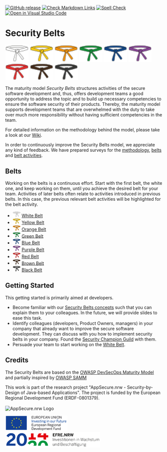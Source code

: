 [![GitHub release](https://img.shields.io/github/v/release/AppSecure-nrw/security-belts)](https://github.com/AppSecure-nrw/security-belts/releases)
[![Check Markdown Links](https://github.com/AppSecure-nrw/security-belts/actions/workflows/check-md-links.yml/badge.svg)](https://github.com/AppSecure-nrw/security-belts/actions/workflows/check-md-links.yml?query=branch%3Amaster)
[![Spell Check](https://github.com/AppSecure-nrw/security-belts/actions/workflows/check-spell.yml/badge.svg)](https://github.com/AppSecure-nrw/security-belts/actions/workflows/check-spell.yml?query=branch%3Amaster)
<br />
[![Open in Visual Studio Code](https://open.vscode.dev/badges/open-in-vscode.svg)](https://open.vscode.dev/AppSecure-nrw/security-belts)

# Security Belts

[<img src="https://raw.githubusercontent.com/AppSecure-nrw/security-belts/assets/belt-img/01_security-belt-white.svg" width="75" />](white/README.md)
[<img src="https://raw.githubusercontent.com/AppSecure-nrw/security-belts/assets/belt-img/02_security-belt-yellow.svg" width="75" />](yellow/README.md)
[<img src="https://raw.githubusercontent.com/AppSecure-nrw/security-belts/assets/belt-img/03_security-belt-orange.svg" width="75" />](orange/README.md)
[<img src="https://raw.githubusercontent.com/AppSecure-nrw/security-belts/assets/belt-img/04_security-belt-green.svg" width="75" />](green/README.md)
[<img src="https://raw.githubusercontent.com/AppSecure-nrw/security-belts/assets/belt-img/05_security-belt-blue.svg" width="75" />](blue/README.md)
[<img src="https://raw.githubusercontent.com/AppSecure-nrw/security-belts/assets/belt-img/06_security-belt-purple.svg" width="75" />](purple/README.md)
[<img src="https://raw.githubusercontent.com/AppSecure-nrw/security-belts/assets/belt-img/07_security-belt-red.svg" width="75" />](red/README.md)
[<img src="https://raw.githubusercontent.com/AppSecure-nrw/security-belts/assets/belt-img/08_security-belt-brown.svg" width="75" />](brown/README.md)
[<img src="https://raw.githubusercontent.com/AppSecure-nrw/security-belts/assets/belt-img/09_security-belt-black.svg" width="75" />](black/README.md)

The maturity model *Security Belts* structures activities of the secure software development and, thus, offers development teams a good opportunity to address the topic and to build up necessary competencies to ensure the software security of their products. Thereby, the maturity model supports development teams that are overwhelmed with the duty to take over much more responsibility without having sufficient competencies in the team.

For detailed information on the methodology behind the model, please take a look at our [Wiki](https://github.com/AppSecure-nrw/security-belts/wiki).

In order to continuously improve the Security Belts model, we appreciate any kind of feedback. We have prepared surveys for the <a href="https://www.surveymonkey.de/r/MC6JQR2">methodology</a>, <a href="https://www.surveymonkey.de/r/MJWT29X">belts</a> and <a href="https://www.surveymonkey.de/r/MNWNVRB">belt activities</a>.

## Belts

Working on the belts is a continuous effort. Start with the first belt, the white one, and keep working on them, until you achieve the desired belt for your team. Activities of later belts often relate to activities introduced in previous belts. In this case, the previous relevant belt activities will be highlighted for the belt activity.

- [<img src="https://raw.githubusercontent.com/AppSecure-nrw/security-belts/assets/belt-img/01_security-belt-white.svg" width="25" />](white/README.md) [White Belt](white/README.md)
- [<img src="https://raw.githubusercontent.com/AppSecure-nrw/security-belts/assets/belt-img/02_security-belt-yellow.svg" width="25" />](yellow/README.md) [Yellow Belt](yellow/README.md)
- [<img src="https://raw.githubusercontent.com/AppSecure-nrw/security-belts/assets/belt-img/03_security-belt-orange.svg" width="25" />](orange/README.md) [Orange Belt](orange/README.md)
- [<img src="https://raw.githubusercontent.com/AppSecure-nrw/security-belts/assets/belt-img/04_security-belt-green.svg" width="25" />](green/README.md) [Green Belt](green/README.md)
- [<img src="https://raw.githubusercontent.com/AppSecure-nrw/security-belts/assets/belt-img/05_security-belt-blue.svg" width="25" />](blue/README.md) [Blue Belt](blue/README.md)
- [<img src="https://raw.githubusercontent.com/AppSecure-nrw/security-belts/assets/belt-img/06_security-belt-purple.svg" width="25" />](purple/README.md) [Purple Belt](purple/README.md)
- [<img src="https://raw.githubusercontent.com/AppSecure-nrw/security-belts/assets/belt-img/07_security-belt-red.svg" width="25" />](red/README.md) [Red Belt](red/README.md)
- [<img src="https://raw.githubusercontent.com/AppSecure-nrw/security-belts/assets/belt-img/08_security-belt-brown.svg" width="25" />](brown/README.md) [Brown Belt](brown/README.md)
- [<img src="https://raw.githubusercontent.com/AppSecure-nrw/security-belts/assets/belt-img/09_security-belt-black.svg" width="25" />](black/README.md) [Black Belt](black/README.md)

## Getting Started

This getting started is primarily aimed at developers.

- Become familiar with our [Security Belts concepts](https://github.com/AppSecure-nrw/security-belts/wiki/The-Concept) such that you can explain them to your colleagues. In the future, we will provide slides to ease this task.
- Identify colleagues (developers, Product Owners, managers) in your company that already want to improve the secure software development. They can discuss with you how to implement security belts in your company. Found the [Security Champion Guild](https://github.com/AppSecure-nrw/security-belts/wiki/Security-Champion-Guild) with them.
- Persuade your team to start working on the [White Belt](white/README.md).

## Credits

The Security Belts are based on the [OWASP DevSecOps Maturity Model](https://owasp.org/www-project-devsecops-maturity-model/) and partially inspired by [OWASP SAMM](https://owasp.org/www-project-samm/)

This work is part of the research project "AppSecure.nrw - Security-by-Design of Java-based Applications". The project is funded by the European Regional Development Fund (ERDF-0801379).
<br/>
  <br/><img src="https://github.com/AppSecure-nrw/funding-notice/blob/main/Logo_48_lang_Zeichenfl%C3%A4che%201.png" alt="AppSecure.nrw Logo" height="50"/>

<img src="https://github.com/AppSecure-nrw/funding-notice/blob/main/EFRE_Foerderhinweis_englisch_farbig.jpg" alt="EFRE Logo" height="50"/> <img src="https://github.com/AppSecure-nrw/funding-notice/blob/main/Ziel2NRW_RGB_1809_jpg.jpg" alt="NRW Logo" height="50"/>
